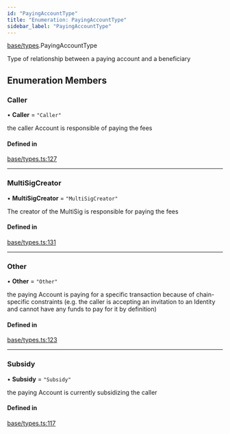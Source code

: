 ```yaml
---
id: "PayingAccountType"
title: "Enumeration: PayingAccountType"
sidebar_label: "PayingAccountType"
---
```


[base/types](../../../../modules/Base/Types/Types.md).PayingAccountType

Type of relationship between a paying account and a beneficiary

## Enumeration Members

### Caller

• **Caller** = ``"Caller"``

the caller Account is responsible of paying the fees

#### Defined in

[base/types.ts:127](https://github.com/PolymeshAssociation/polymesh-sdk/blob/978e4ded6/src/base/types.ts#L127)

___

### MultiSigCreator

• **MultiSigCreator** = ``"MultiSigCreator"``

The creator of the MultiSig is responsible for paying the fees

#### Defined in

[base/types.ts:131](https://github.com/PolymeshAssociation/polymesh-sdk/blob/978e4ded6/src/base/types.ts#L131)

___

### Other

• **Other** = ``"Other"``

the paying Account is paying for a specific transaction because of
  chain-specific constraints (e.g. the caller is accepting an invitation to an Identity
  and cannot have any funds to pay for it by definition)

#### Defined in

[base/types.ts:123](https://github.com/PolymeshAssociation/polymesh-sdk/blob/978e4ded6/src/base/types.ts#L123)

___

### Subsidy

• **Subsidy** = ``"Subsidy"``

the paying Account is currently subsidizing the caller

#### Defined in

[base/types.ts:117](https://github.com/PolymeshAssociation/polymesh-sdk/blob/978e4ded6/src/base/types.ts#L117)
